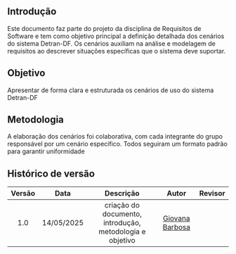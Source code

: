 ## Introdução
Este documento faz parte do projeto da disciplina de Requisitos de Software e tem como objetivo principal a definição detalhada dos cenários do sistema Detran-DF. Os cenários auxiliam na análise e modelagem de requisitos ao descrever situações específicas que o sistema deve suportar.

## Objetivo
Apresentar de forma clara e estruturada os cenários de uso do sistema Detran-DF

## Metodologia
A elaboração dos cenários foi colaborativa, com cada integrante do grupo responsável por um cenário específico. Todos seguiram um formato padrão para garantir uniformidade



## Histórico de versão

| Versão |    Data    |       Descrição        |                     Autor                      |                  Revisor                   |
| :----: | :--------: | :--------------------: | :--------------------------------------------: | :----------------------------------------: |
|  1.0   | 14/05/2025 | criação do documento, introdução, metodologia e objetivo |  [Giovana Barbosa](https://github.com/gio221)   | |